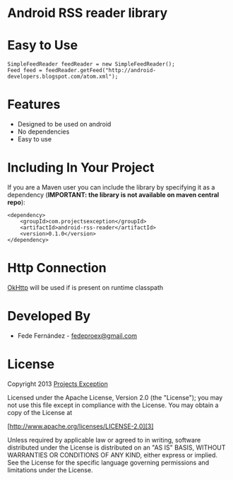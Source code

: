 # Android RSS reader library

Easy to Use
======

    SimpleFeedReader feedReader = new SimpleFeedReader();
    Feed feed = feedReader.getFeed("http://android-developers.blogspot.com/atom.xml");

Features
======

* Designed to be used on android
* No dependencies
* Easy to use

Including In Your Project
======

If you are a Maven user you can include the library by specifying it as a dependency (**IMPORTANT: the library is not available on maven central repo**):

    <dependency>
        <groupId>com.projectsexception</groupId>
        <artifactId>android-rss-reader</artifactId>
        <version>0.1.0</version>
    </dependency>

Http Connection
======

[OkHttp][1] will be used if is present on runtime classpath

Developed By
============

* Fede Fernández - <fedeproex@gmail.com>

License
======

Copyright 2013 [Projects Exception][2]

Licensed under the Apache License, Version 2.0 (the "License");
you may not use this file except in compliance with the License.
You may obtain a copy of the License at

[http://www.apache.org/licenses/LICENSE-2.0][3]

Unless required by applicable law or agreed to in writing, software
distributed under the License is distributed on an "AS IS" BASIS,
WITHOUT WARRANTIES OR CONDITIONS OF ANY KIND, either express or implied.
See the License for the specific language governing permissions and
limitations under the License.

[1]: http://square.github.io/okhttp/
[2]: http://projectsexception.com
[3]: http://www.apache.org/licenses/LICENSE-2.0
